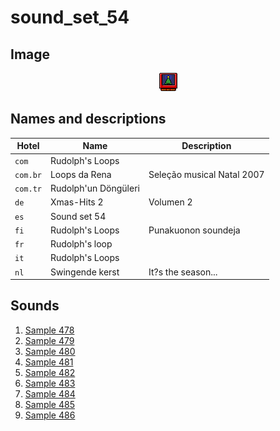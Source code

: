 # sound_set_54

## Image

<div align="center">

![sound_set_54](../uploads/imgs/54.gif)

</div>

## Names and descriptions

| Hotel | Name | Description |
|-|-|-|
| `com` | Rudolph's Loops |  |
| `com.br` | Loops da Rena | Seleção musical Natal 2007 |
| `com.tr` | Rudolph'un Döngüleri |  |
| `de` | Xmas-Hits 2 | Volumen 2 |
| `es` | Sound set 54 |  |
| `fi` | Rudolph's Loops | Punakuonon soundeja |
| `fr` | Rudolph's loop |  |
| `it` | Rudolph's Loops |  |
| `nl` | Swingende kerst | It?s the season... |

## Sounds

1. [Sample 478](../uploads/sounds/sound_machine_sample_478.mp3)
1. [Sample 479](../uploads/sounds/sound_machine_sample_479.mp3)
1. [Sample 480](../uploads/sounds/sound_machine_sample_480.mp3)
1. [Sample 481](../uploads/sounds/sound_machine_sample_481.mp3)
1. [Sample 482](../uploads/sounds/sound_machine_sample_482.mp3)
1. [Sample 483](../uploads/sounds/sound_machine_sample_483.mp3)
1. [Sample 484](../uploads/sounds/sound_machine_sample_484.mp3)
1. [Sample 485](../uploads/sounds/sound_machine_sample_485.mp3)
1. [Sample 486](../uploads/sounds/sound_machine_sample_486.mp3)